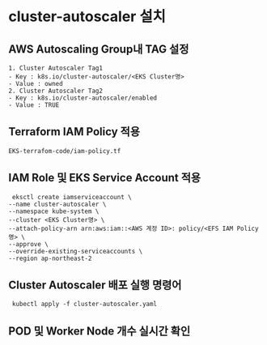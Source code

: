 # cluster-autoscaler 설치 

## AWS Autoscaling Group내 TAG 설정


```
1. Cluster Autoscaler Tag1 
- Key : k8s.io/cluster-autoscaler/<EKS Cluster명>
- Value : owned
2. Cluster Autoscaler Tag2
- Key : k8s.io/cluster-autoscaler/enabled
- Value : TRUE
```

## Terraform IAM Policy 적용

```
EKS-terrafom-code/iam-policy.tf

```

## IAM Role 및 EKS Service Account 적용

```
 eksctl create iamserviceaccount \
--name cluster-autoscaler \
--namespace kube-system \
--cluster <EKS Cluster명> \
--attach-policy-arn arn:aws:iam::<AWS 계정 ID>: policy/<EFS IAM Policy명> \
--approve \
--override-existing-serviceaccounts \
--region ap-northeast-2
```

##  Cluster Autoscaler 배포 실행 명령어

```
 kubectl apply -f cluster-autoscaler.yaml
```

##  POD 및 Worker Node 개수 실시간 확인


